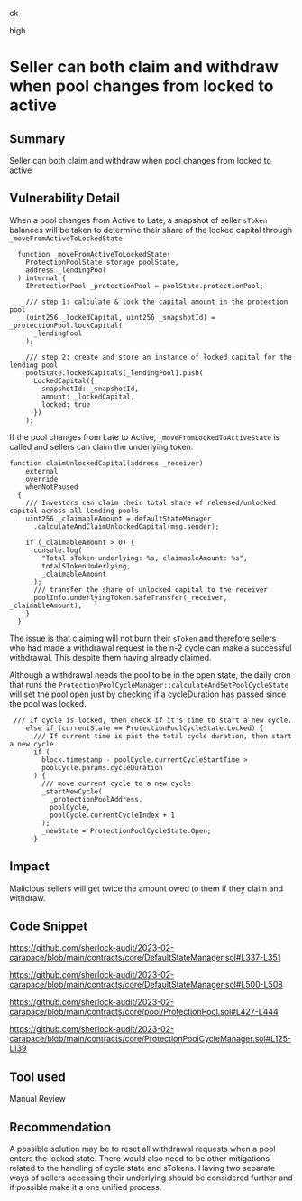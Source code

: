 ck

high

# Seller can both claim and withdraw when pool changes from locked to active

## Summary

Seller can both claim and withdraw when pool changes from locked to active

## Vulnerability Detail

When a pool changes from Active to Late, a snapshot of seller `sToken` balances will be taken to determine their share of the locked capital through `_moveFromActiveToLockedState`

```solidity
  function _moveFromActiveToLockedState(
    ProtectionPoolState storage poolState,
    address _lendingPool
  ) internal {
    IProtectionPool _protectionPool = poolState.protectionPool;

    /// step 1: calculate & lock the capital amount in the protection pool
    (uint256 _lockedCapital, uint256 _snapshotId) = _protectionPool.lockCapital(
      _lendingPool
    );

    /// step 2: create and store an instance of locked capital for the lending pool
    poolState.lockedCapitals[_lendingPool].push(
      LockedCapital({
        snapshotId: _snapshotId,
        amount: _lockedCapital,
        locked: true
      })
    );
```

If the pool changes from Late to Active, `_moveFromLockedToActiveState` is called and sellers can claim the underlying token:

```solidity
function claimUnlockedCapital(address _receiver)
    external
    override
    whenNotPaused
  {
    /// Investors can claim their total share of released/unlocked capital across all lending pools
    uint256 _claimableAmount = defaultStateManager
      .calculateAndClaimUnlockedCapital(msg.sender);

    if (_claimableAmount > 0) {
      console.log(
        "Total sToken underlying: %s, claimableAmount: %s",
        totalSTokenUnderlying,
        _claimableAmount
      );
      /// transfer the share of unlocked capital to the receiver
      poolInfo.underlyingToken.safeTransfer(_receiver, _claimableAmount);
    }
  }
```

The issue is that claiming will not burn their `sToken` and therefore sellers who had made a withdrawal request in the n-2 cycle can make a successful withdrawal. This despite them having already claimed.

Although a withdrawal needs the pool to be in the open state, the daily cron that runs the  `ProtectionPoolCycleManager::calculateAndSetPoolCycleState` will set the pool open just by checking if a cycleDuration has passed since the pool was locked.

```solidity
 /// If cycle is locked, then check if it's time to start a new cycle.
    else if (currentState == ProtectionPoolCycleState.Locked) {
      /// If current time is past the total cycle duration, then start a new cycle.
      if (
        block.timestamp - poolCycle.currentCycleStartTime >
        poolCycle.params.cycleDuration
      ) {
        /// move current cycle to a new cycle
        _startNewCycle(
          _protectionPoolAddress,
          poolCycle,
          poolCycle.currentCycleIndex + 1
        );
        _newState = ProtectionPoolCycleState.Open;
      }
```


## Impact

Malicious sellers will get twice the amount owed to them if they claim and withdraw.

## Code Snippet

https://github.com/sherlock-audit/2023-02-carapace/blob/main/contracts/core/DefaultStateManager.sol#L337-L351

https://github.com/sherlock-audit/2023-02-carapace/blob/main/contracts/core/DefaultStateManager.sol#L500-L508

https://github.com/sherlock-audit/2023-02-carapace/blob/main/contracts/core/pool/ProtectionPool.sol#L427-L444

https://github.com/sherlock-audit/2023-02-carapace/blob/main/contracts/core/ProtectionPoolCycleManager.sol#L125-L139

## Tool used

Manual Review

## Recommendation

A possible solution may be to reset all withdrawal requests when a pool enters the locked state. There would also need to be other mitigations related to the handling of cycle state and sTokens. Having two separate ways of sellers accessing their underlying should be considered further and if possible make it a one unified process.